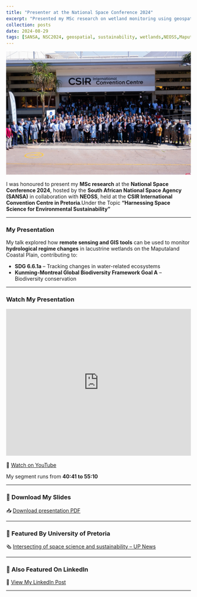 ```yaml
---
title: "Presenter at the National Space Conference 2024"
excerpt: "Presented my MSc research on wetland monitoring using geospatial tools at NSC2024 hosted by SANSA and NEOSS."
collection: posts
date: 2024-08-29
tags: [SANSA, NSC2024, geospatial, sustainability, wetlands,NEOSS,Maputaland]
---
```


![NSC 2024 Banner](images/banner_nsc.jfif)

I was honoured to present my **MSc research** at the **National Space Conference 2024**, hosted by the **South African National Space Agency (SANSA)** in collaboration with **NEOSS**, held at the **CSIR International Convention Centre in Pretoria**.Under the Topic **“Harnessing Space Science for Environmental Sustainability”**

---

###  My Presentation

My talk explored how **remote sensing and GIS tools** can be used to monitor **hydrological regime changes** in lacustrine wetlands on the Maputaland Coastal Plain, contributing to:

- **SDG 6.6.1a** – Tracking changes in water-related ecosystems
- **Kunming-Montreal Global Biodiversity Framework Goal A** – Biodiversity conservation

---

### Watch My Presentation

<iframe width="100%" height="400" src="https://www.youtube.com/embed/YOUR_VIDEO_ID" frameborder="0" allowfullscreen></iframe>

🔗 [Watch on YouTube](https://www.youtube.com/watch?v=xaH614ln4hM)

My segment runs from **40:41 to 55:10**

---

### 📄 Download My Slides

📥 [Download presentation PDF](https://www.spaceconference.co.za/wp-content/uploads/2024/09/NSC-2024-Showcasing-Session-2-4-Assessing-changes-Ndlovu.pdf)

---

### 📰 Featured By University of Pretoria

🗞️ [Intersecting of space science and sustainability – UP News](https://www.up.ac.za/geography-geoinformatics-and-meteorology/news/post_3255703-intersecting-of-space-science-and-sustainability)

---

### 🔗 Also Featured On LinkedIn

🔗 [View My LinkedIn Post](https://www.linkedin.com/posts/nkosingizwile-ndlovu-96a1aa108_nsc2024-sansa-neoss-activity-7239186898529751041-saBN?utm_source=share&utm_medium=member_desktop&rcm=ACoAABzfGtkBzqL_c-MyAFhCeKzVrgGgNGS-FuY)

---


